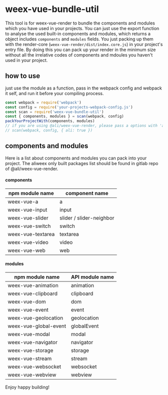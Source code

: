 # weex-vue-bundle-util

This tool is for weex-vue-render to bundle the components and modules which you have used in your projects. You can just use the export function to analyse the used built-in components and modules, which returns a object includes `components` and `modules` fields. You just packing up them with the render-core (`weex-vue-render/dist/index.core.js`) in your project's entry file. By doing this you can pack up your render in the minimum size without all the irrelative codes of components and mdoules you haven't used in your project.

## how to use

just use the module as a function, pass in the webpack config and webpack it self, and run it before your compiling process.

```javascript
const webpack = require('webpack')
const config = require('your-projects-webpack-config.js')
const scan = require('weex-vue-bundle-util')
const { components, modules } = scan(webpack, config)
packYourProjectWith(components, modules)
// if you are using @ali/weex-vue-render, please pass a options with 'ali' set like the codes below.
// scan(webpack, config, { ali: true })
```

## components and modules

Here is a list about components and modules you can pack into your project. The aliweex only built packages list should be found in gitlab repo of @ali/weex-vue-render.

#### components

| npm module name | component name |
| --- | --- |
| weex-vue-a | a |
| weex-vue-input | input |
| weex-vue-slider | slider / slider-neighbor |
| weex-vue-switch | switch |
| weex-vue-textarea | textarea |
| weex-vue-video | video |
| weex-vue-web | web |

#### modules

| npm module name | API module name |
| --- | --- |
| weex-vue-animation | animation |
| weex-vue-clipboard | clipboard |
| weex-vue-dom | dom |
| weex-vue-event | event |
| weex-vue-geolocation | geolocation |
| weex-vue-global-event | globalEvent |
| weex-vue-modal | modal |
| weex-vue-navigator | navigator |
| weex-vue-storage | storage |
| weex-vue-stream | stream |
| weex-vue-websocket | websocket |
| weex-vue-webview | webview |

Enjoy happy building!
